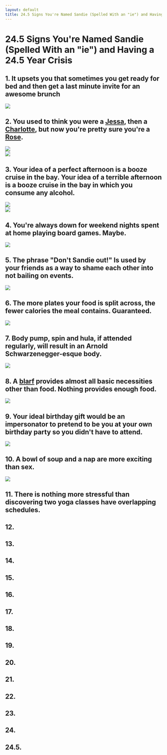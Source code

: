 ```yaml
---
layout: default
title: 24.5 Signs You're Named Sandie (Spelled With an "ie") and Having a 24.5 Year Crisis
---
```


24.5 Signs You're Named Sandie (Spelled With an "ie") and Having a 24.5 Year Crisis
====

## 1. It upsets you that sometimes you get ready for bed and then get a last minute invite for an awesome brunch

<img src="http://i.imgur.com/3PHN92C.gif">

## 2. You used to think you were a [Jessa](http://girls.wikia.com/wiki/Jessa_Johansson), then a [Charlotte](http://en.wikipedia.org/wiki/Charlotte_York), but now you're pretty sure you're a [Rose](http://en.wikipedia.org/wiki/Rose_Nylund).

<img src="http://i.imgur.com/ZxvGoSn.gif">
<br>
<img src="http://i.imgur.com/pUelPh0.gif">

## 3. Your idea of a perfect afternoon is a booze cruise in the bay. Your idea of a terrible afternoon is a booze cruise in the bay in which you consume any alcohol.

<img src="http://i.imgur.com/6Z3Wz2C.gif">
<br>
<img src="http://i.imgur.com/hVEie7V.gif">

## 4. You're always down for weekend nights spent at home playing board games. Maybe.

<img src="http://i.imgur.com/sOv1uUK.gif">

## 5. The phrase "Don't Sandie out!" Is used by your friends as a way to shame each other into not bailing on events.

<img src="http://i.imgur.com/UiRxfUH.gif">

## 6. The more plates your food is split across, the fewer calories the meal contains. Guaranteed.

<img src="http://i.imgur.com/KgtUDuj.jpg">

## 7. Body pump, spin and hula, if attended regularly, will result in an Arnold Schwarzenegger-esque body.

<img src="http://i.imgur.com/7ol8Jhm.gif">

## 8. A [blarf](http://store.americanapparel.net/the-circle-scarf_rsa0503s) provides almost all basic necessities other than food. Nothing provides enough food.

<img src="http://i.imgur.com/ybCMB6C.jpg">

## 9. Your ideal birthday gift would be an impersonator to pretend to be you at your own birthday party so you didn't have to attend.

<img src="http://4.bp.blogspot.com/_gKzxVxK0wRg/TAErsOTQVsI/AAAAAAAABk4/7G4q1_AP2rA/s1600/Imposter.jpg">

## 10. A bowl of soup and a nap are more exciting than sex.

<img src="http://media3.onsugar.com/files/2013/08/12/816/n/1922398/00a94a3fde4e1ab0_tumblr_mopwfaJ8Tx1rcgpm7o2_500.xxxlarge.gif">

## 11. There is nothing more stressful than discovering two yoga classes have overlapping schedules.

## 12. 

## 13. 

## 14. 

## 15. 

## 16. 

## 17. 

## 18. 

## 19.

## 20.

## 21. 

## 22. 

## 23.

## 24.

## 24.5.

